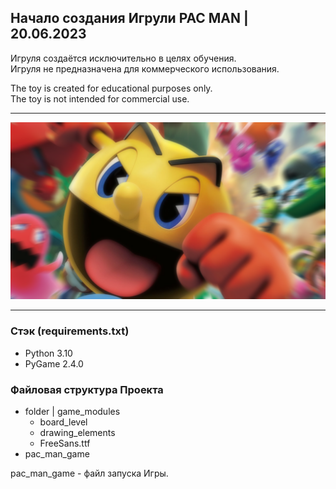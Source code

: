 Начало создания Игрули PAC MAN | 20.06.2023
---
Игруля создаётся исключительно в целях обучения.  
Игруля не предназначена для коммерческого использования.

The toy is created for educational purposes only.\
The toy is not intended for commercial use.

---
![images Planet](img/orig_pac_man.png)

---
### Стэк (requirements.txt)
+ Python 3.10
+ PyGame 2.4.0

### Файловая структура Проекта
+ folder | game_modules
  + board_level
  + drawing_elements
  + FreeSans.ttf
+ pac_man_game 

pac_man_game - файл запуска Игры.
